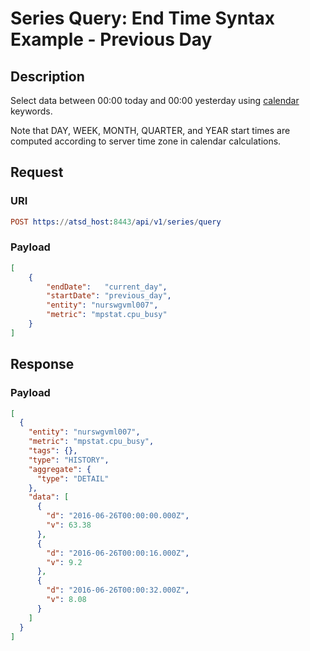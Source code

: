 # Series Query: End Time Syntax Example - Previous Day

## Description

Select data between 00:00 today and 00:00 yesterday using [calendar](../../../../shared/calendar.md) keywords.

Note that DAY, WEEK, MONTH, QUARTER, and YEAR start times are computed according to server time zone in calendar calculations.

## Request

### URI

```elm
POST https://atsd_host:8443/api/v1/series/query
```

### Payload

```json
[
    {
        "endDate":   "current_day",
        "startDate": "previous_day",
        "entity": "nurswgvml007",
        "metric": "mpstat.cpu_busy"
    }
]
```

## Response

### Payload

```json
[
  {
    "entity": "nurswgvml007",
    "metric": "mpstat.cpu_busy",
    "tags": {},
    "type": "HISTORY",
    "aggregate": {
      "type": "DETAIL"
    },
    "data": [
      {
        "d": "2016-06-26T00:00:00.000Z",
        "v": 63.38
      },
      {
        "d": "2016-06-26T00:00:16.000Z",
        "v": 9.2
      },
      {
        "d": "2016-06-26T00:00:32.000Z",
        "v": 8.08
      }
    ]
  }
]
```
